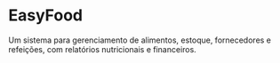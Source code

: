 # EasyFood
Um sistema para gerenciamento de alimentos, estoque, fornecedores e refeições, com relatórios nutricionais e financeiros.

